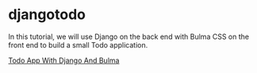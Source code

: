 # djangotodo

In this tutorial, we will use Django on the back end with Bulma CSS on the front end to build a small Todo application.

[Todo App With Django And Bulma](https://vegibit.com/todo-app-with-django-and-bulma/)
